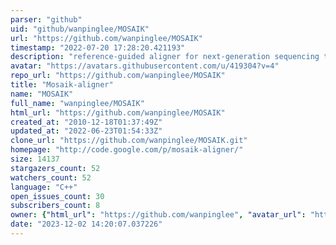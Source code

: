 ```yaml
---
parser: "github"
uid: "github/wanpinglee/MOSAIK"
url: "https://github.com/wanpinglee/MOSAIK"
timestamp: "2022-07-20 17:28:20.421193"
description: "reference-guided aligner for next-generation sequencing technologies"
avatar: "https://avatars.githubusercontent.com/u/419304?v=4"
repo_url: "https://github.com/wanpinglee/MOSAIK"
title: "Mosaik-aligner"
name: "MOSAIK"
full_name: "wanpinglee/MOSAIK"
html_url: "https://github.com/wanpinglee/MOSAIK"
created_at: "2010-12-18T01:37:49Z"
updated_at: "2022-06-23T01:54:33Z"
clone_url: "https://github.com/wanpinglee/MOSAIK.git"
homepage: "http://code.google.com/p/mosaik-aligner/"
size: 14137
stargazers_count: 52
watchers_count: 52
language: "C++"
open_issues_count: 30
subscribers_count: 8
owner: {"html_url": "https://github.com/wanpinglee", "avatar_url": "https://avatars.githubusercontent.com/u/419304?v=4", "login": "wanpinglee", "type": "User"}
date: "2023-12-02 14:20:07.037226"
---
```


